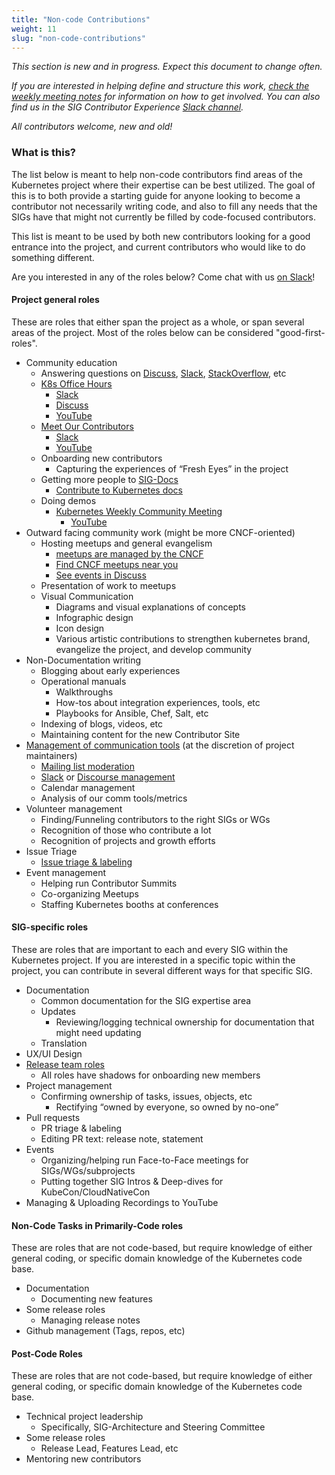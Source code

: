 ```yaml
---
title: "Non-code Contributions"
weight: 11
slug: "non-code-contributions"
---
```


*This section is new and in progress. Expect this document to change often.*

*If you are interested in helping define and structure this work, [check the weekly meeting notes](https://docs.google.com/document/d/1gdFWfkrapQclZ4-z4Lx2JwqKsJjXXUOVoLhBzZiZgSk/edit#) for information on how to get involved. You can also find us in the SIG Contributor Experience [Slack channel](https://kubernetes.slack.com/messages/sig-contribex).*

*All contributors welcome, new and old!*

### What is this?

The list below is meant to help non-code contributors find areas of the Kubernetes project where their expertise can be best utilized. The goal of this is to both provide a starting guide for anyone looking to become a contributor not necessarily writing code, and also to fill any needs that the SIGs have that might not currently be filled by code-focused contributors.

This list is meant to be used by both new contributors looking for a good entrance into the project, and current contributors who would like to do something different.

Are you interested in any of the roles below? Come chat with us [on Slack](https://kubernetes.slack.com/messages/sig-contribex)!

#### Project general roles
These are roles that either span the project as a whole, or span several areas of the project. Most of the roles below can be considered "good-first-roles".

- Community education
  - Answering questions on [Discuss](https://discuss.kubernetes.io/), [Slack](http://slack.k8s.io/), [StackOverflow](https://stackoverflow.com/questions/tagged/kubernetes), etc
  - [K8s Office Hours](https://github.com/kubernetes/community/blob/master/events/office-hours.md) 
    - [Slack](https://kubernetes.slack.com/messages/C6RFQ3T5H/)
    - [Discuss](https://discuss.kubernetes.io/tags/office-hours)
    - [YouTube](https://www.youtube.com/playlist?list=PL69nYSiGNLP3azFUvYJjGn45YbF6C-uIg)
  - [Meet Our Contributors](https://github.com/kubernetes/community/blob/master/mentoring/meet-our-contributors.md)
    - [Slack](https://kubernetes.slack.com/messages/C8WRR2BB9/) 
    - [YouTube](https://www.youtube.com/playlist?list=PL69nYSiGNLP3QpQrhZq_sLYo77BVKv09F)
  - Onboarding new contributors
    - Capturing the experiences of “Fresh Eyes” in the project
  - Getting more people to [SIG-Docs](https://github.com/kubernetes/community/tree/master/sig-docs)
    - [Contribute to Kubernetes docs](https://kubernetes.io/docs/contribute/)
  - Doing demos
    - [Kubernetes Weekly Community Meeting](https://github.com/kubernetes/community/blob/master/events/community-meeting.md)
      - [YouTube](https://www.youtube.com/playlist?list=PL69nYSiGNLP1pkHsbPjzAewvMgGUpkCnJ)
- Outward facing community work (might be more CNCF-oriented)
  - Hosting meetups and general evangelism
    - [meetups are managed by the CNCF](https://github.com/cncf/meetups)
    - [Find CNCF meetups near you](https://www.meetup.com/pro/cncf)
    - [See events in Discuss](https://discuss.kubernetes.io/c/events-and-meetups)
  - Presentation of work to meetups
  - Visual Communication
    - Diagrams and visual explanations of concepts
    - Infographic design
    - Icon design
    - Various artistic contributions to strengthen kubernetes brand, evangelize the project, and develop community
- Non-Documentation writing
  - Blogging about early experiences
  - Operational manuals
    - Walkthroughs
    - How-tos about integration experiences, tools, etc
    - Playbooks for Ansible, Chef, Salt, etc
  - Indexing of blogs, videos, etc
  - Maintaining content for the new Contributor Site
- [Management of communication tools](https://github.com/kubernetes/community/blob/master/communication/moderation.md) (at the discretion of project maintainers)
  - [Mailing list moderation](https://github.com/kubernetes/community/blob/master/communication/moderation.md#mailing-list)
  - [Slack](https://github.com/kubernetes/community/blob/master/communication/moderation.md#slack) or [Discourse management](https://github.com/kubernetes/community/blob/master/communication/moderation.md#discuss)
  - Calendar management
  - Analysis of our comm tools/metrics
- Volunteer management
  - Finding/Funneling contributors to the right SIGs or WGs
  - Recognition of those who contribute a lot
  - Recognition of projects and growth efforts
- Issue Triage
  - [Issue triage & labeling](/en/docs/guide)
- Event management
  - Helping run Contributor Summits
  - Co-organizing Meetups
  - Staffing Kubernetes booths at conferences

#### SIG-specific roles
These are roles that are important to each and every SIG within the Kubernetes project. If you are interested in a specific topic within the project, you can contribute in several different ways for that specific SIG.

- Documentation
  - Common documentation for the SIG expertise area
  - Updates
    - Reviewing/logging technical ownership for documentation that might need updating
  - Translation
- UX/UI Design
- [Release team roles](https://github.com/kubernetes/sig-release/tree/master/release-team)
  - All roles have shadows for onboarding new members
- Project management
  - Confirming ownership of tasks, issues, objects, etc
    - Rectifying “owned by everyone, so owned by no-one”
- Pull requests
  - PR triage & labeling
  - Editing PR text: release note, statement
- Events
  - Organizing/helping run Face-to-Face meetings for SIGs/WGs/subprojects
  - Putting together SIG Intros & Deep-dives for KubeCon/CloudNativeCon
- Managing & Uploading Recordings to YouTube

#### Non-Code Tasks in Primarily-Code roles
These are roles that are not code-based, but require knowledge of either general coding, or specific domain knowledge of the Kubernetes code base.

- Documentation
  - Documenting new features
- Some release roles
  - Managing release notes
- Github management (Tags, repos, etc)

#### Post-Code Roles
These are roles that are not code-based, but require knowledge of either general coding, or specific domain knowledge of the Kubernetes code base.

- Technical project leadership
  - Specifically, SIG-Architecture and Steering Committee
- Some release roles
  - Release Lead, Features Lead, etc
- Mentoring new contributors

